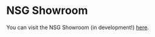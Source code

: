 # NSG Showroom

You can visit the NSG Showroom (in development!) [here](https://nsg-dev.ew.r.appspot.com/).
